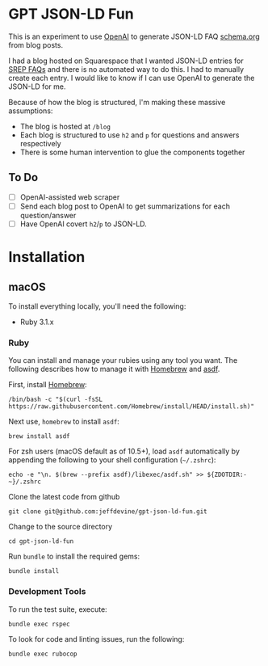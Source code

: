 # GPT JSON-LD Fun

This is an experiment to use [OpenAI](https://openai.com) to generate JSON-LD FAQ [schema.org](https://schema.org) from blog posts.

I had a blog hosted on Squarespace that I wanted JSON-LD entries for [SREP FAQs](https://developers.google.com/search/docs/appearance/structured-data/faqpage) and there is no automated way to do this. I had to manually create each entry. I would like to know if I can use OpenAI to generate the JSON-LD for me.

Because of how the blog is structured, I'm making these massive assumptions:

- The blog is hosted at `/blog`
- Each blog is structured to use `h2` and `p` for questions and answers respectively
- There is some human intervention to glue the components together

## To Do
- [ ] OpenAI-assisted web scraper
- [ ] Send each blog post to OpenAI to get summarizations for each question/answer
- [ ] Have OpenAI covert `h2`/`p` to JSON-LD.

# Installation

## macOS

To install everything locally, you'll need the following:

* Ruby 3.1.x

### Ruby
You can install and manage your rubies using any tool you want. The following describes how to manage it with [Homebrew](https://brew.sh) and [asdf](https://asdf-vm.com).

First, install [Homebrew](https://brew.sh):

```
/bin/bash -c "$(curl -fsSL https://raw.githubusercontent.com/Homebrew/install/HEAD/install.sh)"
```

Next use, `homebrew` to install `asdf`:

```
brew install asdf
```

For zsh users (macOS default as of 10.5+), load `asdf` automatically by appending the following to your shell configuration (`~/.zshrc`):

```
echo -e "\n. $(brew --prefix asdf)/libexec/asdf.sh" >> ${ZDOTDIR:-~}/.zshrc
```

Clone the latest code from github

```
git clone git@github.com:jeffdevine/gpt-json-ld-fun.git
```

Change to the source directory

```
cd gpt-json-ld-fun
```

Run `bundle` to install the required gems:

```
bundle install
```

### Development Tools
To run the test suite, execute:

```
bundle exec rspec
```

To look for code and linting issues, run the following:

```
bundle exec rubocop
```
